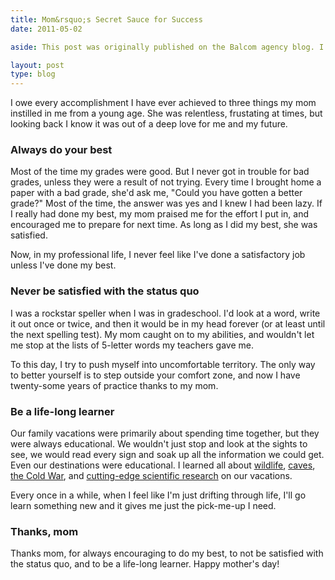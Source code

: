 ```yaml
---
title: Mom&rsquo;s Secret Sauce for Success
date: 2011-05-02

aside: This post was originally published on the Balcom agency blog. I have syndicated it here for archival purposes. "Read it on the Balcom blog &raquo;":http://balcomagency.com/blog

layout: post
type: blog
---
```

I owe every accomplishment I have ever achieved to three things my mom
instilled in me from a young age. She was relentless, frustating at
times, but looking back I know it was out of a deep love for me and my
future.

### Always do your best

Most of the time my grades were good. But I never got in trouble for bad
grades, unless they were a result of not trying. Every time I brought
home a paper with a bad grade, she'd ask me, "Could you have gotten a
better grade?" Most of the time, the answer was yes and I knew I had
been lazy. If I really had done my best, my mom praised me for the
effort I put in, and encouraged me to prepare for next time. As long as
I did my best, she was satisfied.

Now, in my professional life, I never feel like I've done a satisfactory
job unless I've done my best.

### Never be satisfied with the status quo

I was a rockstar speller when I was in gradeschool. I'd look at a word,
write it out once or twice, and then it would be in my head forever (or
at least until the next spelling test). My mom caught on to my
abilities, and wouldn't let me stop at the lists of 5-letter words my
teachers gave me.

To this day, I try to push myself into uncomfortable territory. The only
way to better yourself is to step outside your comfort zone, and now I
have twenty-some years of practice thanks to my mom.

### Be a life-long learner

Our family vacations were primarily about spending time together, but
they were always educational. We wouldn't just stop and look at the
sights to see, we would read every sign and soak up all the information
we could get. Even our destinations were educational. I learned all
about [wildlife](http://www.desertmuseum.org/),
[caves](http://www.nps.gov/cave), [the Cold
War](http://www.titanmissilemuseum.org/), and [cutting-edge scientific
research](http://www.b2science.org/) on our vacations.

Every once in a while, when I feel like I'm just drifting through life,
I'll go learn something new and it gives me just the pick-me-up I need.

### Thanks, mom

Thanks mom, for always encouraging to do my best, to not be satisfied
with the status quo, and to be a life-long learner. Happy mother's day!
